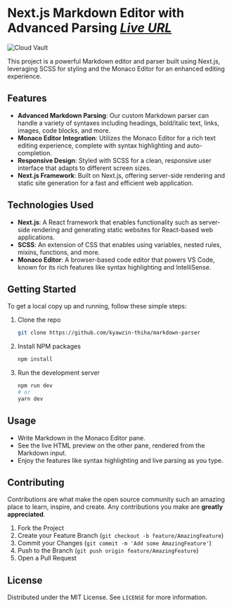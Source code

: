 # Next.js Markdown Editor with Advanced Parsing *[Live URL](https://md-parser.kyawzinthiha.dev)*

![Cloud Vault](https://job-infos.kyawzinthiha.com/Portfolio/markdown-parser.webp)

This project is a powerful Markdown editor and parser built using Next.js, leveraging SCSS for styling and the Monaco
Editor for an enhanced editing experience.

## Features

- **Advanced Markdown Parsing**: Our custom Markdown parser can handle a variety of syntaxes including headings,
  bold/italic text, links, images, code blocks, and more.
- **Monaco Editor Integration**: Utilizes the Monaco Editor for a rich text editing experience, complete with syntax
  highlighting and auto-completion.
- **Responsive Design**: Styled with SCSS for a clean, responsive user interface that adapts to different screen sizes.
- **Next.js Framework**: Built on Next.js, offering server-side rendering and static site generation for a fast and
  efficient web application.

## Technologies Used

- **Next.js**: A React framework that enables functionality such as server-side rendering and generating static websites
  for React-based web applications.
- **SCSS**: An extension of CSS that enables using variables, nested rules, mixins, functions, and more.
- **Monaco Editor**: A browser-based code editor that powers VS Code, known for its rich features like syntax
  highlighting and IntelliSense.

## Getting Started

To get a local copy up and running, follow these simple steps:

1. Clone the repo
   ```bash
   git clone https://github.com/kyawzin-thiha/markdown-parser
   ```
2. Install NPM packages
   ```bash
   npm install
   ```
3. Run the development server
   ```bash
   npm run dev
   # or
   yarn dev
   ```

## Usage

- Write Markdown in the Monaco Editor pane.
- See the live HTML preview on the other pane, rendered from the Markdown input.
- Enjoy the features like syntax highlighting and live parsing as you type.

## Contributing

Contributions are what make the open source community such an amazing place to learn, inspire, and create. Any
contributions you make are **greatly appreciated**.

1. Fork the Project
2. Create your Feature Branch (`git checkout -b feature/AmazingFeature`)
3. Commit your Changes (`git commit -m 'Add some AmazingFeature'`)
4. Push to the Branch (`git push origin feature/AmazingFeature`)
5. Open a Pull Request

## License

Distributed under the MIT License. See `LICENSE` for more information.
